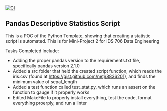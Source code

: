 [![CI](https://github.com/nogibjj/python-template/actions/workflows/cicd.yml/badge.svg)](https://github.com/nogibjj/python-template/actions/workflows/cicd.yml)
## Pandas Descriptive Statistics Script

This is a POC of the Python Template, showing that creating a statistic script is automated. This is for Mini-Project 2 for IDS 706 Data Engineering

Tasks Completed Include:

* Adding the proper pandas version to the requirements.txt file, specifically pandas version 2.1.0
* Added a src folder that held the created script function, which reads the iris.csv (found at https://gist.github.com/netj/8836201), and finds the minimum value of sepal_length
* Added a test function called test_stat.py, which runs an assert on the function to gauge if it properly works
* Edited MakeFile to properly install everything, test the code, format everything proerply, and run a linter
